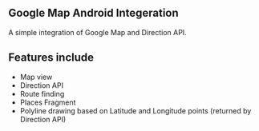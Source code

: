 ## Google Map Android Integeration

A simple integration of Google Map and Direction API.

## Features include

- Map view
- Direction API
- Route finding
- Places Fragment
- Polyline drawing based on Latitude and Longitude points (returned by Direction API)
